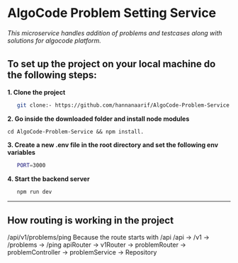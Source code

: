 # AlgoCode Problem Setting Service
 
###### This microservice handles addition of problems and testcases along with solutions for algocode platform.

## To set up the project on your local machine do the following steps:

**1. Clone the project**

```bash
   git clone:- https://github.com/hannanaarif/AlgoCode-Problem-Service.git
   ```

**2. Go inside the downloaded folder and install node modules**
```
cd AlgoCode-Problem-Service && npm install.
```

**3. Create a new .env file in the root directory and set the following env variables**

```bash
   PORT=3000
   ```

**4. Start the backend server**

```bash
   npm run dev
   ```





---
## How routing is working in the project

/api/v1/problems/ping
Because the route starts with /api /api -> /v1 -> /problems -> /ping apiRouter -> v1Router -> problemRouter -> problemController -> problemService -> Repository




